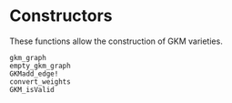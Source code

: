 # Constructors

These functions allow the construction of GKM varieties.

```@docs
gkm_graph
empty_gkm_graph
GKMadd_edge!
convert_weights
GKM_isValid
```